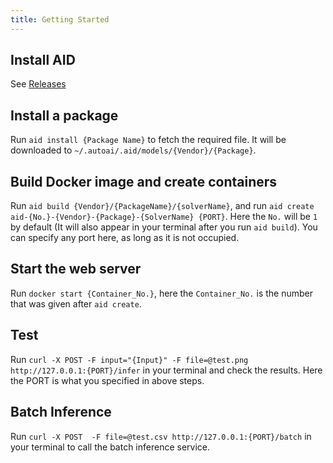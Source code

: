 ```yaml
---
title: Getting Started
---
```


## Install AID

See [Releases](/docs/releases)

## Install a package

Run ```aid install {Package Name}``` to fetch the required file. It will be downloaded to ```~/.autoai/.aid/models/{Vendor}/{Package}```.

## Build Docker image and create containers

Run ```aid build {Vendor}/{PackageName}/{solverName}```, and run ```aid create aid-{No.}-{Vendor}-{Package}-{SolverName} {PORT}```. Here the ```No.``` will be ```1``` by default (It will also appear in your terminal after you run ```aid build```). You can specify any port here, as long as it is not occupied.

## Start the web server

Run ```docker start {Container_No.}```, here the ```Container_No.``` is the number that was given after ```aid create```.

## Test

Run ```curl -X POST -F input="{Input}" -F file=@test.png http://127.0.0.1:{PORT}/infer``` in your terminal and check the results. Here the PORT is what you specified in above steps.

## Batch Inference

Run ```curl -X POST  -F file=@test.csv http://127.0.0.1:{PORT}/batch``` in your terminal to call the batch inference service.
